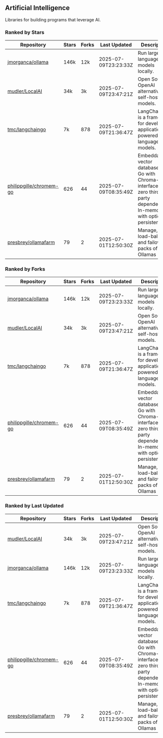 ## Artificial Intelligence

Libraries for building programs that leverage AI.

### Ranked by Stars

| Repository | Stars | Forks | Last Updated | Description | 
|------------|-------|-------|--------------|-------------|
| [jmorganca/ollama](https://github.com/jmorganca/ollama) | 146k | 12k | 2025-07-09T23:23:33Z |  Run large language models locally. |
| [mudler/LocalAI](https://github.com/mudler/LocalAI) | 34k | 3k | 2025-07-09T23:47:21Z |  Open Source OpenAI alternative, self-host AI models. |
| [tmc/langchaingo](https://github.com/tmc/langchaingo) | 7k | 878 | 2025-07-09T21:36:47Z |  LangChainGo is a framework for developing applications powered by language models. |
| [philippgille/chromem-go](https://github.com/philippgille/chromem-go) | 626 | 44 | 2025-07-09T08:35:49Z |  Embeddable vector database for Go with Chroma-like interface and zero third-party dependencies. In-memory with optional persistence. |
| [presbrey/ollamafarm](https://github.com/presbrey/ollamafarm) | 79 | 2 | 2025-07-01T12:50:30Z |  Manage, load-balance, and failover packs of Ollamas |

### Ranked by Forks

| Repository | Stars | Forks | Last Updated | Description | 
|------------|-------|-------|--------------|-------------|
| [jmorganca/ollama](https://github.com/jmorganca/ollama) | 146k | 12k | 2025-07-09T23:23:33Z |  Run large language models locally. |
| [mudler/LocalAI](https://github.com/mudler/LocalAI) | 34k | 3k | 2025-07-09T23:47:21Z |  Open Source OpenAI alternative, self-host AI models. |
| [tmc/langchaingo](https://github.com/tmc/langchaingo) | 7k | 878 | 2025-07-09T21:36:47Z |  LangChainGo is a framework for developing applications powered by language models. |
| [philippgille/chromem-go](https://github.com/philippgille/chromem-go) | 626 | 44 | 2025-07-09T08:35:49Z |  Embeddable vector database for Go with Chroma-like interface and zero third-party dependencies. In-memory with optional persistence. |
| [presbrey/ollamafarm](https://github.com/presbrey/ollamafarm) | 79 | 2 | 2025-07-01T12:50:30Z |  Manage, load-balance, and failover packs of Ollamas |

### Ranked by Last Updated

| Repository | Stars | Forks | Last Updated | Description | 
|------------|-------|-------|--------------|-------------|
| [mudler/LocalAI](https://github.com/mudler/LocalAI) | 34k | 3k | 2025-07-09T23:47:21Z |  Open Source OpenAI alternative, self-host AI models. |
| [jmorganca/ollama](https://github.com/jmorganca/ollama) | 146k | 12k | 2025-07-09T23:23:33Z |  Run large language models locally. |
| [tmc/langchaingo](https://github.com/tmc/langchaingo) | 7k | 878 | 2025-07-09T21:36:47Z |  LangChainGo is a framework for developing applications powered by language models. |
| [philippgille/chromem-go](https://github.com/philippgille/chromem-go) | 626 | 44 | 2025-07-09T08:35:49Z |  Embeddable vector database for Go with Chroma-like interface and zero third-party dependencies. In-memory with optional persistence. |
| [presbrey/ollamafarm](https://github.com/presbrey/ollamafarm) | 79 | 2 | 2025-07-01T12:50:30Z |  Manage, load-balance, and failover packs of Ollamas |

